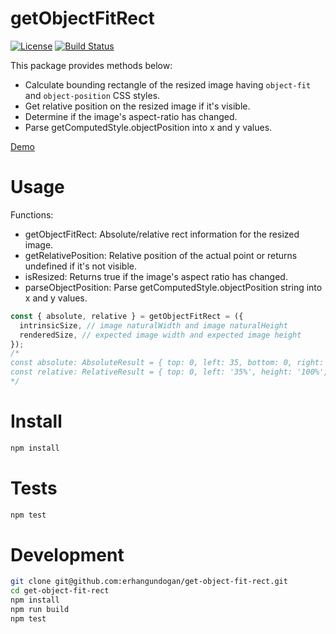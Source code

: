 getObjectFitRect
================

[![License][license-src]][license-href]
[![Build Status][build-src]][build-href]

This package provides methods below:

- Calculate bounding rectangle of the resized image having `object-fit` and `object-position` CSS styles.
- Get relative position on the resized image if it's visible.
- Determine if the image's aspect-ratio has changed.
- Parse getComputedStyle.objectPosition into x and y values.

[Demo][demo-href]

# Usage

Functions:
- getObjectFitRect: Absolute/relative rect information for the resized image.
- getRelativePosition: Relative position of the actual point or returns undefined if it's not visible. 
- isResized: Returns true if the image's aspect ratio has changed.
- parseObjectPosition: Parse getComputedStyle.objectPosition string into x and y values.

```typescript
const { absolute, relative } = getObjectFitRect = ({
  intrinsicSize, // image naturalWidth and image naturalHeight
  renderedSize, // expected image width and expected image height
});
/*
const absolute: AbsoluteResult = { top: 0, left: 35, bottom: 0, right: 35, width: 30, height: 100 };
const relative: RelativeResult = { top: 0, left: '35%', height: '100%', width: '30%' }
*/
```

# Install
```bash
npm install
```

# Tests
```bash
npm test
```

# Development
```bash
git clone git@github.com:erhangundogan/get-object-fit-rect.git
cd get-object-fit-rect
npm install
npm run build
npm test
```

[license-src]: https://img.shields.io/badge/license-MIT-brightgreen.svg
[license-href]: LICENSE.md
[demo-href]: https://codesandbox.io/s/get-object-fit-rect-cmnn1?file=/src/App.js
[build-src]: https://dev.azure.com/erhangundogan/get-object-fit-rect/_apis/build/status/erhangundogan.get-object-fit-rect?branchName=main
[build-href]: https://dev.azure.com/erhangundogan/get-object-fit-rect/_build/latest?definitionId=1&branchName=main
